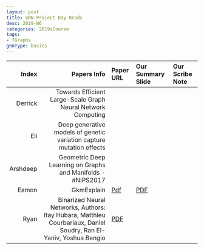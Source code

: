 ```yaml
---
layout: post
title: GNN Project Day Reads
desc: 2019-W6
categories: 2019sCourse
tags:
- 7Graphs
gnnType: basics
---
```


| Index | Papers Info | Paper URL| Our Summary Slide |Our Scribe Note |
| -----: | -------------------------------: | :----- | :----- | :----- | 
| Derrick |  Towards Efficient Large-Scale Graph Neural Network Computing  |  |  |  | 
| Eli | Deep generative models of genetic variation capture mutation effects |  |  |  |
| Arshdeep |  Geometric Deep Learning on Graphs and Manifolds - #NIPS2017   |  |  |  | 
| Eamon |  GkmExplain   | [Pdf](https://github.com/kundajelab/gkmexplain)   | [PDF]() |  | 
| Ryan |  Binarized Neural Networks, Authors: Itay Hubara, Matthieu Courbariaux, Daniel Soudry, Ran El-Yaniv, Yoshua Bengio  | [PDF]() |  | 
